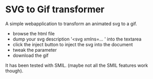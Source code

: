 # SVG to Gif transformer

A simple webapplication to transform an animated svg to a gif.  

* browse the html file 
* dump your svg description '<svg xmlns=... </svg>' into the textarea
* click the inject button to inject the svg into the document
* tweak the parameter
* download the gif


It has been tested with SMIL.
(maybe not all the SMIL features work though).
